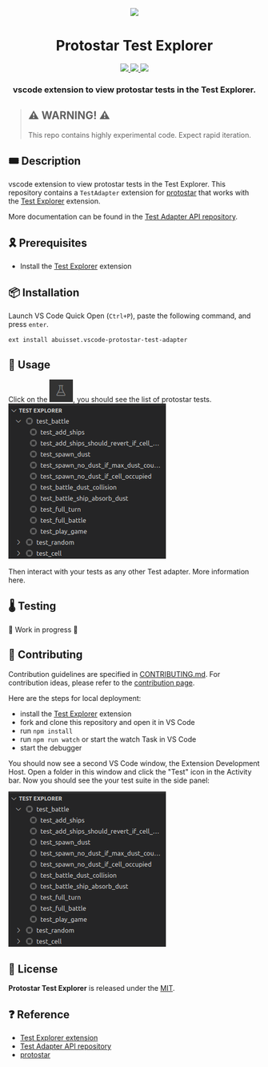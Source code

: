<p align="center">
    <img src="resources/img/logo.png">
</p>
<div align="center">
  <h1 align="center">Protostar Test Explorer</h1>
  <p align="center">
    <a href="https://discord.gg/onlydust">
        <img src="https://img.shields.io/badge/Discord-6666FF?style=for-the-badge&logo=discord&logoColor=white">
    </a>
    <a href="https://twitter.com/intent/follow?screen_name=onlydust_xyz">
        <img src="https://img.shields.io/badge/Twitter-1DA1F2?style=for-the-badge&logo=twitter&logoColor=white">
    </a>
    <a href="https://contributions.onlydust.xyz/">
        <img src="https://img.shields.io/badge/Contribute-6A1B9A?style=for-the-badge&logo=notion&logoColor=white">
    </a>
  </p>
  
  <h3 align="center">vscode extension to view protostar tests in the Test Explorer.</h3>
</div>

> ## ⚠️ WARNING! ⚠️
>
> This repo contains highly experimental code.
> Expect rapid iteration.

## 🎟️ Description

vscode extension to view protostar tests in the Test Explorer.
This repository contains a `TestAdapter` extension for [protostar](https://docs.swmansion.com/protostar/) that works with the
[Test Explorer](https://marketplace.visualstudio.com/items?itemName=hbenl.vscode-test-explorer) extension.

More documentation can be found in the [Test Adapter API repository](https://github.com/hbenl/vscode-test-adapter-api).

## 🎗️ Prerequisites

* Install the [Test Explorer](https://marketplace.visualstudio.com/items?itemName=hbenl.vscode-test-explorer) extension

## 📦 Installation

Launch VS Code Quick Open (`Ctrl+P`), paste the following command, and press `enter`.
```
ext install abuisset.vscode-protostar-test-adapter
```

## 🔬 Usage

Click on the ![Test](./img/test-explorer-icon.png), you should see the list of protostar tests.
![test view](img/tests-view.png)

Then interact with your tests as any other Test adapter.
More information here.

## 🌡️ Testing

:construction: Work in progress :construction:

## 🫶 Contributing

Contribution guidelines are specified in [CONTRIBUTING.md](CONTRIBUTING.md).
For contribution ideas, please refer to the [contribution page](https://contributions.onlydust.xyz).

Here are the steps for local deployment:

* install the [Test Explorer](https://marketplace.visualstudio.com/items?itemName=hbenl.vscode-test-explorer) extension
* fork and clone this repository and open it in VS Code
* run `npm install`
* run `npm run watch` or start the watch Task in VS Code
* start the debugger

You should now see a second VS Code window, the Extension Development Host.
Open a folder in this window and click the "Test" icon in the Activity bar.
Now you should see the your test suite in the side panel:

![test view](img/tests-view.png)

## 📄 License

**Protostar Test Explorer** is released under the [MIT](LICENSE).

## ❓ Reference 

* [Test Explorer extension](https://marketplace.visualstudio.com/items?itemName=hbenl.vscode-test-explorer)
* [Test Adapter API repository](https://github.com/hbenl/vscode-test-adapter-api)
* [protostar](https://docs.swmansion.com/protostar/)

